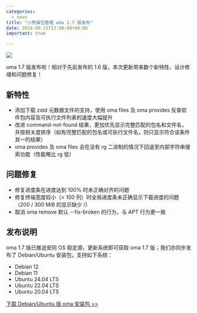 ```yaml
---
categories:
  - news
title: "小熊猫包管理 oma 1.7 版发布"
date: 2024-08-15T12:00:00+08:00
important: true

---
```

![](/assets/oma/oma-slim.png)

oma 1.7 版发布啦！相对于先前发布的 1.6 版，本次更新带来数个新特性、设计修缮和问题修复！

## 新特性

- 添加下载 zstd 元数据文件的支持，使用 oma files 及 oma provides 反查软件包内容及可执行文件列表的速度大幅提升
- 改进 command-not-found 结果，更加优先显示完整匹配的包名和文件名，并按相关度排序（如有完整匹配的包名或可执行文件名，则只显示符合该条件其一的结果）
- oma provides 及 oma files 会在没有 rg 二进制的情况下回退至内部字符串搜索功能（性能略比 rg 低）

## 问题修复

- 修复进度条在进度达到 100% 时未正确对齐的问题
- 修复终端宽度较小（< 100 列）时全局进度条未正确显示下载进度的问题（200 / 300 MiB 的显示缺少 /）
- 取消 oma remove 默认 --fix-broken 的行为，与 APT 行为更一致

## 发布说明

oma 1.7 版已推送安同 OS 稳定源，更新系统即可获取 oma 1.7 版；我们亦同步发布了 Debian/Ubuntu 安装包，支持如下系统：

- Debian 12
- Debian 11
- Ubuntu 24.04 LTS
- Ubuntu 22.04 LTS
- Ubuntu 20.04 LTS

[下载 Debian/Ubuntu 版 oma 安装包 >>](https://github.com/AOSC-Dev/oma/releases/tag/v1.7.0)
